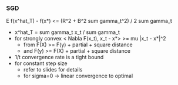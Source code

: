 ### SGD

E f(x^hat_T) - f(x*) <= (R^2 + B^2 sum gamma_t^2) / 2 sum gamma_t
- x^hat_T = sum gamma_t x_t / sum gamma_t
- for strongly convex < Nabla F(x_t), x_t - x*> >= mu |x_t - x*|^2
    - from F(X) >= F(y) + partial + square distance
    - and  F(y) >= F(X) + partial + square distance
- 1/t convergence rate is a tight bound
- for constant step size
    - refer to slides for details
    - for sigma=0 -> linear convergence to optimal